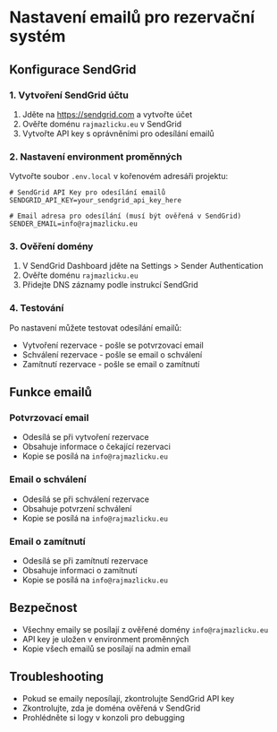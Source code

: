 # Nastavení emailů pro rezervační systém

## Konfigurace SendGrid

### 1. Vytvoření SendGrid účtu
1. Jděte na https://sendgrid.com a vytvořte účet
2. Ověřte doménu `rajmazlicku.eu` v SendGrid
3. Vytvořte API key s oprávněními pro odesílání emailů

### 2. Nastavení environment proměnných
Vytvořte soubor `.env.local` v kořenovém adresáři projektu:

```env
# SendGrid API Key pro odesílání emailů
SENDGRID_API_KEY=your_sendgrid_api_key_here

# Email adresa pro odesílání (musí být ověřená v SendGrid)
SENDER_EMAIL=info@rajmazlicku.eu
```

### 3. Ověření domény
1. V SendGrid Dashboard jděte na Settings > Sender Authentication
2. Ověřte doménu `rajmazlicku.eu`
3. Přidejte DNS záznamy podle instrukcí SendGrid

### 4. Testování
Po nastavení můžete testovat odesílání emailů:
- Vytvoření rezervace - pošle se potvrzovací email
- Schválení rezervace - pošle se email o schválení
- Zamítnutí rezervace - pošle se email o zamítnutí

## Funkce emailů

### Potvrzovací email
- Odesílá se při vytvoření rezervace
- Obsahuje informace o čekající rezervaci
- Kopie se posílá na `info@rajmazlicku.eu`

### Email o schválení
- Odesílá se při schválení rezervace
- Obsahuje potvrzení schválení
- Kopie se posílá na `info@rajmazlicku.eu`

### Email o zamítnutí
- Odesílá se při zamítnutí rezervace
- Obsahuje informaci o zamítnutí
- Kopie se posílá na `info@rajmazlicku.eu`

## Bezpečnost
- Všechny emaily se posílají z ověřené domény `info@rajmazlicku.eu`
- API key je uložen v environment proměnných
- Kopie všech emailů se posílají na admin email

## Troubleshooting
- Pokud se emaily neposílají, zkontrolujte SendGrid API key
- Zkontrolujte, zda je doména ověřená v SendGrid
- Prohlédněte si logy v konzoli pro debugging 